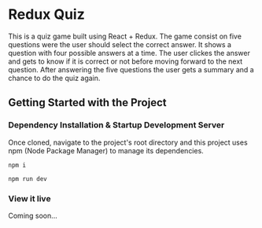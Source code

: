 # Redux Quiz

This is a quiz game built using React + Redux. The game consist on five questions were the user should select the correct answer. It shows a question with four possible answers at a time. The user clickes the answer and gets to know if it is correct or not before moving forward to the next question. After answering the five questions the user gets a summary and a chance to do the quiz again.

## Getting Started with the Project

### Dependency Installation & Startup Development Server

Once cloned, navigate to the project's root directory and this project uses npm (Node Package Manager) to manage its dependencies.

```
npm i 
```
```
npm run dev
```

### View it live

Coming soon...
